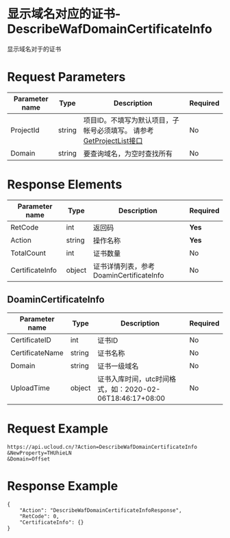 # 显示域名对应的证书-DescribeWafDomainCertificateInfo

显示域名对于的证书

# Request Parameters
|Parameter name|Type|Description|Required|
|---|---|---|---|
|ProjectId|string|项目ID。不填写为默认项目，子帐号必须填写。 请参考[GetProjectList接口](api/summary/get_project_list)|No|
|Domain|string|要查询域名，为空时查找所有|No|

# Response Elements
|Parameter name|Type|Description|Required|
|---|---|---|---|
|RetCode|int|返回码|**Yes**|
|Action|string|操作名称|**Yes**|
|TotalCount|int|证书数量|No|
|CertificateInfo|object|证书详情列表，参考DoaminCertificateInfo|No|

## DoaminCertificateInfo
|Parameter name|Type|Description|Required|
|---|---|---|---|
|CertificateID|int|证书ID|No|
|CertificateName|string|证书名称|No|
|Domain|string|证书一级域名|No|
|UploadTime|object|证书入库时间，utc时间格式，如：2020-02-06T18:46:17+08:00|No|

# Request Example
```
https://api.ucloud.cn/?Action=DescribeWafDomainCertificateInfo
&NewProperty=THUhieLN
&Domain=Offset
```

# Response Example
```
{
    "Action": "DescribeWafDomainCertificateInfoResponse", 
    "RetCode": 0, 
    "CertificateInfo": {}
}
```

